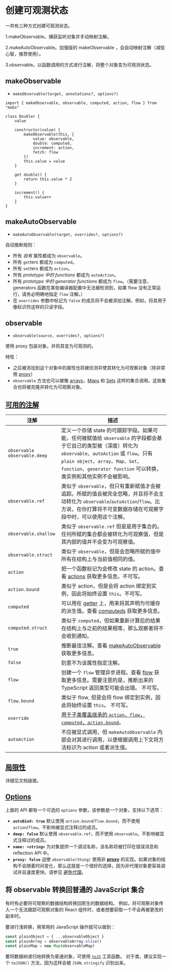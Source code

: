 # 创建可观测状态

一共有三种方式创建可观测状态。

1.makeObservable。捕获监听对象并手动映射注解。

2.makeAutoObservable。加强版的 makeObservable ，会自动映射注解（减低心智，推荐使用）。

3.observable。以函数调用的方式进行注解，将整个对象变为可观测状态。

## makeObservable

- `makeObservable(target, annotations?, options?)`

```react
import { makeObservable, observable, computed, action, flow } from "mobx"

class Doubler {
    value

    constructor(value) {
        makeObservable(this, {
            value: observable,
            double: computed,
            increment: action,
            fetch: flow
        })
        this.value = value
    }

    get double() {
        return this.value * 2
    }

    increment() {
        this.value++
    }
}
```

## makeAutoObservable

- `makeAutoObservable(target, overrides?, options?)`

自动推断规则：

- 所有 *自有* 属性都成为 `observable`。
- 所有 `get`ters 都成为 `computed`。
- 所有 `set`ters 都成为 `action`。
- 所有 *prototype 中的 functions* 都成为 `autoAction`。
- 所有 *prototype 中的 generator functions* 都成为 `flow`。（需要注意，generators 函数在某些编译器配置中无法被检测到，如果 flow 没有正常运行，请务必明确地指定 `flow` 注解。）
- 在 `overrides` 参数中标记为 `false` 的成员将不会被添加注解。例如，将其用于像标识符这样的只读字段。

## observable

- `observable(source, overrides?, options?)`

使用 proxy 包装对象，并将其变为可观测的。

特性：

- 之后被添加到这个对象中的属性也将被侦测并使其转化为可观察对象（除非禁用 [proxy](https://www.mobxjs.com/configuration#proxy-选项)）
- `observable` 方法也可以被像 [arrays](https://www.mobxjs.com/api#observablearray)，[Maps](https://www.mobxjs.com/api#observablemap) 和 [Sets](https://www.mobxjs.com/api#observableset) 这样的集合调用。这些集合也将被克隆并转化为可观察对象。

## [可用的注解](https://www.mobxjs.com/observable-state#可用的注解)

| 注解                           | 描述                                                         |
| ------------------------------ | ------------------------------------------------------------ |
| `observable` `observable.deep` | 定义一个存储 state 的可跟踪字段。如果可能，任何被赋值给 `observable` 的字段都会基于它自己的类型被（深度）转化为`observable`、`autoAction` 或 `flow`。只有 `plain object`、`array`、`Map`、`Set`、`function`、`generator function` 可以转换，类实例和其他实例不会被影响。 |
| `observable.ref`               | 类似于 `observable`，但只有重新赋值才会被追踪。所赋的值会被完全忽略，并且将不会主动转化为 `observable`/`autoAction`/`flow`。比方说，在你打算将不可变数据存储在可观察字段中时，可以使用这个注解。 |
| `observable.shallow`           | 类似于 `observable.ref` 但是是用于集合的。任何所赋的集合都会被转化为可观察值，但是其内部的值并不会变为可观察值。 |
| `observable.struct`            | 类似于 `observable`，但是会忽略所赋的值中所有在结构上与当前值相同的值。 |
| `action`                       | 把一个函数标记为会修改 state 的 action。查看 [actions](https://www.mobxjs.com/actions) 获取更多信息。不可写。 |
| `action.bound`                 | 类似于 action，但是会将 action 绑定到实例，因此将始终设置 `this`。不可写。 |
| `computed`                     | 可以用在 [getter](https://developer.mozilla.org/en-US/docs/Web/JavaScript/Reference/Functions/get) 上，用来将其声明为可缓存的派生值。查看 [computeds](https://www.mobxjs.com/computeds) 获取更多信息。 |
| `computed.struct`              | 类似于 `computed`，但如果重新计算后的结果在结构上与之前的结果相等，那么观察者将不会收到通知。 |
| `true`                         | 推断最佳注解。查看 [makeAutoObservable](https://www.mobxjs.com/observable-state#makeautoobservable) 获取更多信息。 |
| `false`                        | 刻意不为该属性指定注解。                                     |
| `flow`                         | 创建一个 `flow` 管理异步进程。查看 [flow](https://www.mobxjs.com/actions#使用-flow-代替-async--await-) 获取更多信息。需要注意的是，推断出来的 TypeScript 返回类型可能会出错。 不可写。 |
| `flow.bound`                   | 类似于 flow, 但是会将 flow 绑定到实例，因此将始终设置 `this`。 不可写。 |
| `override`                     | [用于子类覆盖继承的 `action`，`flow`，`computed`，`action.bound`](https://www.mobxjs.com/subclassing)。 |
| `autoAction`                   | 不应被显式调用，但 `makeAutoObservable` 内部会对其进行调用，以便根据调用上下文将方法标识为 action 或者派生值。 |

## [局限性](https://www.mobxjs.com/observable-state#局限性)

详细见文档链接。

## [Options](https://www.mobxjs.com/observable-state#options-)

上面的 API 都有一个可选的 `options` 参数，该参数是一个对象，支持以下选项：

- **`autoBind: true`** 默认使用 `action.bound`/`flow.bound`，而不使用 `action`/`flow`。不影响被显式注释过的成员。
- **`deep: false`** 默认使用 `observable.ref`，而不使用 `observable`。不影响被显式注释过的成员。
- **`name: <string>`** 为对象提供一个调试名称，该名称将被打印在错误消息和 reflection API 中。
- **`proxy: false`** 迫使 `observable(thing)` 使用非 [**proxy**](https://developer.mozilla.org/en-US/docs/Web/JavaScript/Reference/Global_Objects/Proxy) 的实现。如果对象的结构不会随着时间变化，那么这就是一个很好的选择，因为非代理对象更容易调试并且速度更快。请参见 [避免代理](https://www.mobxjs.com/observable-state#avoid-proxies)。

## 将 observable 转换回普通的 JavaScript 集合

有时有必要将可观察的数据结构转换回原生的数据结构。 例如，将可观察对象传入一个无法跟踪可观察对象的 React 组件时，或者想要获取一个不会再被更改的副本时。

要进行浅转换，用常用的 JavaScript 操作就可以做到：

```javascript
const plainObject = { ...observableObject }
const plainArray = observableArray.slice()
const plainMap = new Map(observableMap)
```



要将数据树递归地转换为普通对象，可使用 [`toJS`](https://www.mobxjs.com/api#tojs) 工具函数。 对于类，建议实现一个 `toJSON()` 方法，因为这样会被 `JSON.stringify` 识别出来。